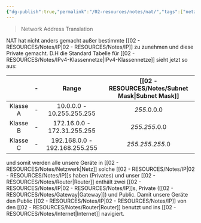 ```yaml
---
{"dg-publish":true,"permalink":"/02-resources/notes/nat/","tags":["netzwerk/nat","GFN/prüfungsrelevant/AP1"],"noteIcon":"","updated":"2025-07-12T13:31:41.307+02:00"}
---
```


<style> .container {font-family: sans-serif; text-align: center;} .button-wrapper button {z-index: 1;height: 40px; width: 100px; margin: 10px;padding: 5px;} .excalidraw .App-menu_top .buttonList { display: flex;} .excalidraw-wrapper { height: 800px; margin: 50px; position: relative;} :root[dir="ltr"] .excalidraw .layer-ui__wrapper .zen-mode-transition.App-menu_bottom--transition-left {transform: none;} </style><script src="https://cdn.jsdelivr.net/npm/react@17/umd/react.production.min.js"></script><script src="https://cdn.jsdelivr.net/npm/react-dom@17/umd/react-dom.production.min.js"></script><script type="text/javascript" src="https://cdn.jsdelivr.net/npm/@excalidraw/excalidraw@0/dist/excalidraw.production.min.js"></script><div id="Drawing_2024-08-02_1735.14.excalidraw.md1"></div><script>(function(){const InitialData={"type":"excalidraw","version":2,"source":"https://github.com/zsviczian/obsidian-excalidraw-plugin/releases/tag/2.2.9","elements":[{"type":"line","version":2886,"versionNonce":1753650824,"index":"a0","isDeleted":false,"id":"FYZ2JUu5kFJKf1k4iWLCP","fillStyle":"solid","strokeWidth":2,"strokeStyle":"solid","roughness":0,"opacity":100,"angle":0,"x":8.013182882495528,"y":-83.77510490353582,"strokeColor":"#495057","backgroundColor":"#ced4da","width":67.51988661992566,"height":42.52159828877349,"seed":2062255864,"groupIds":["JglAvt2cB-gedlKFv71Mh"],"frameId":null,"roundness":{"type":2},"boundElements":[],"updated":1722613295377,"link":null,"locked":false,"startBinding":null,"endBinding":null,"lastCommittedPoint":null,"startArrowhead":null,"endArrowhead":null,"points":[[0,0],[-3.492407928616922,3.186056355930977],[-3.7374891867654236,7.5668838453363545],[-3.2487919337338624,17.707120901232642],[-1.9606500651884953,23.03763826596361],[1.1958700809232037,27.142749339952157],[5.800575559070293,31.3549418655951],[11.452762075121491,34.05767874466663],[18.01347247391849,35.904404318762595],[28.061804058008835,37.12981060950537],[37.86505438395099,36.70091840774548],[48.83244068609838,33.88523242218446],[57.62582976962708,28.947659408082156],[62.98515071254394,22.51500901331588],[63.78239743316023,17.58458027215863],[63.75176227589162,3.1554211986624443],[61.39285516621165,0.06127031453706655],[53.305173647309594,-1.2254062907428291],[12.31533322196453,-5.391787679268121],[0,0]]},{"type":"ellipse","version":1056,"versionNonce":409925768,"index":"a1","isDeleted":false,"id":"1SH4rBHi-nQktEX2Lc8yu","fillStyle":"solid","strokeWidth":2,"strokeStyle":"solid","roughness":0,"opacity":100,"angle":0,"x":4.011685517671538,"y":-101.42297672134448,"strokeColor":"#495057","backgroundColor":"#ced4da","width":67.97662896465694,"height":42.710979260978974,"seed":1792010232,"groupIds":["JglAvt2cB-gedlKFv71Mh"],"frameId":null,"roundness":null,"boundElements":[{"id":"HUdTP0IJpxc5el2gO-E3y","type":"arrow"},{"id":"gtGkosXXkijtdUUfHUgYJ","type":"arrow"},{"id":"I0Lxz3cBff-WtB5-j-TS7","type":"arrow"},{"id":"muUQJOT94pWxA0gQkWUuy","type":"arrow"},{"id":"SjDJHx75dBXffIl9cUYtx","type":"arrow"}],"updated":1722613351553,"link":null,"locked":false},{"type":"line","version":2276,"versionNonce":1474499208,"index":"a2","isDeleted":false,"id":"600DmeYArNYZzBSto541S","fillStyle":"solid","strokeWidth":1,"strokeStyle":"solid","roughness":0,"opacity":100,"angle":3.141592653589793,"x":28.911257579013125,"y":-83.01630370231494,"strokeColor":"#495057","backgroundColor":"#495057","width":16.679910465140814,"height":12.67339451086911,"seed":25176312,"groupIds":["xoL-S3XriJM2LXLmL74QC","cuFA33cJE5rvT1qj74pTR","XdoJh25JSDBM1A36M5w5X","JglAvt2cB-gedlKFv71Mh"],"frameId":null,"roundness":null,"boundElements":[],"updated":1722613295378,"link":null,"locked":false,"startBinding":null,"endBinding":null,"lastCommittedPoint":null,"startArrowhead":null,"endArrowhead":null,"points":[[0,0],[-7.746360818647345,-6.278424194165094],[-11.670181423616022,-4.003483654025771],[-11.756313474661507,-12.67339451086911],[-0.8348680936116399,-11.87656218528622],[-4.506171432839819,-9.045871827168456],[4.923596990479309,-2.355297308908259],[0,0]]},{"type":"line","version":2130,"versionNonce":368017800,"index":"a3","isDeleted":false,"id":"1e_CP0bWs_cGjLtI7CxK5","fillStyle":"solid","strokeWidth":1,"strokeStyle":"solid","roughness":0,"opacity":100,"angle":0,"x":52.57737992359847,"y":-64.91086060008861,"strokeColor":"#495057","backgroundColor":"#495057","width":16.11559478975416,"height":12.96922317330706,"seed":981486072,"groupIds":["fiV4pixFUt6yOcj418gl3","Yb-kOzmeI-3pSuI7qU8Cp","5XJAOD6IdoFulMdCWqE8H","JglAvt2cB-gedlKFv71Mh"],"frameId":null,"roundness":null,"boundElements":[],"updated":1722613295378,"link":null,"locked":false,"startBinding":null,"endBinding":null,"lastCommittedPoint":null,"startArrowhead":null,"endArrowhead":null,"points":[[0,0],[-8.53284305418864,-6.693352352311601],[-12.383586688951164,-3.2431634395556355],[-12.468114622489345,-12.96922317330706],[-1.7500695033443732,-12.187230999193366],[-5.35299873688629,-9.409259227318111],[3.6474801672648143,-3.3506298140325192],[0,0]]},{"type":"line","version":2345,"versionNonce":1452675208,"index":"a4","isDeleted":false,"id":"TyvDTegHQiejNhHq9zNmx","fillStyle":"solid","strokeWidth":1,"strokeStyle":"solid","roughness":0,"opacity":100,"angle":3.141592653589793,"x":21.77090271091714,"y":-65.56697104446057,"strokeColor":"#495057","backgroundColor":"#495057","width":16.11559478975416,"height":12.96922317330706,"seed":13912824,"groupIds":["u2nAxKfEiTd5pvYAtDa2m","aNufwGkRiRJkXerN9zNYP","xKjL94i9rE5brViXTleby","JglAvt2cB-gedlKFv71Mh"],"frameId":null,"roundness":null,"boundElements":[],"updated":1722613295378,"link":null,"locked":false,"startBinding":null,"endBinding":null,"lastCommittedPoint":null,"startArrowhead":null,"endArrowhead":null,"points":[[0,0],[8.53284305418862,-6.693352352311617],[12.38358668895114,-3.2431634395556337],[12.468114622489335,-12.96922317330706],[1.7500695033443556,-12.187230999193353],[5.352998736886278,-9.409259227318092],[-3.6474801672648236,-3.3506298140325406],[0,0]]},{"type":"line","version":2390,"versionNonce":26394504,"index":"a5","isDeleted":false,"id":"1yoA8bSxsK3R2jsgYOFU4","fillStyle":"solid","strokeWidth":1,"strokeStyle":"solid","roughness":0,"opacity":100,"angle":0,"x":42.30074320383295,"y":-81.77231266940312,"strokeColor":"#495057","backgroundColor":"#495057","width":16.11559478975416,"height":12.96922317330706,"seed":1056975864,"groupIds":["rB6wrOoK0FPKhkOp-KP_y","SZwRWxlJkISxl_DY8QCMy","avaCm4QRig3dL5V_RcdV7","JglAvt2cB-gedlKFv71Mh"],"frameId":null,"roundness":null,"boundElements":[],"updated":1722613295378,"link":null,"locked":false,"startBinding":null,"endBinding":null,"lastCommittedPoint":null,"startArrowhead":null,"endArrowhead":null,"points":[[0,0],[8.53284305418862,-6.693352352311617],[12.38358668895114,-3.2431634395556337],[12.468114622489335,-12.96922317330706],[1.7500695033443556,-12.187230999193353],[5.352998736886278,-9.409259227318092],[-3.6474801672648236,-3.3506298140325406],[0,0]]},{"id":"SsBqJxQa","type":"text","x":-96.5,"y":-107.68810512701333,"width":84.61988830566406,"height":19.477167627013323,"angle":0,"strokeColor":"#1e1e1e","backgroundColor":"transparent","fillStyle":"solid","strokeWidth":2,"strokeStyle":"solid","roughness":1,"opacity":100,"groupIds":[],"frameId":null,"index":"a6","roundness":null,"seed":947024120,"version":123,"versionNonce":1664153736,"isDeleted":false,"boundElements":null,"updated":1722613303631,"link":null,"locked":false,"text":"203.0.113.5","rawText":"203.0.113.5","fontSize":15.581734101610657,"fontFamily":1,"textAlign":"left","verticalAlign":"top","containerId":null,"originalText":"203.0.113.5","autoResize":true,"lineHeight":1.25},{"id":"cD8H2DeeWadkD05btdzyZ","type":"image","x":-374,"y":-149.7109375,"width":138,"height":138,"angle":0,"strokeColor":"transparent","backgroundColor":"transparent","fillStyle":"solid","strokeWidth":2,"strokeStyle":"solid","roughness":1,"opacity":100,"groupIds":[],"frameId":null,"index":"aY","roundness":null,"seed":2062802936,"version":157,"versionNonce":11940344,"isDeleted":false,"boundElements":[{"id":"HUdTP0IJpxc5el2gO-E3y","type":"arrow"}],"updated":1722613293084,"link":null,"locked":false,"status":"pending","fileId":"974934001dd21c8bfcb08a38249f20b98e4ba606","scale":[1,1]},{"id":"HUdTP0IJpxc5el2gO-E3y","type":"arrow","x":-209.5,"y":-67.23629243393165,"width":204.20930256034688,"height":1.7416275894119764,"angle":0,"strokeColor":"#1e1e1e","backgroundColor":"transparent","fillStyle":"solid","strokeWidth":2,"strokeStyle":"solid","roughness":1,"opacity":100,"groupIds":[],"frameId":null,"index":"an","roundness":{"type":2},"seed":1070658296,"version":100,"versionNonce":1935146744,"isDeleted":false,"boundElements":null,"updated":1722613299869,"link":null,"locked":false,"points":[[0,0],[204.20930256034688,-1.7416275894119764]],"lastCommittedPoint":null,"startBinding":{"elementId":"cD8H2DeeWadkD05btdzyZ","focus":0.21028165162701665,"gap":26.5},"endBinding":{"elementId":"1SH4rBHi-nQktEX2Lc8yu","focus":-0.5019491019987128,"gap":11.92616995943294},"startArrowhead":null,"endArrowhead":null},{"type":"rectangle","version":431,"versionNonce":990890376,"index":"ao","isDeleted":false,"id":"eKKmYgpMg9BtcxSQs1wAd","fillStyle":"solid","strokeWidth":2,"strokeStyle":"solid","roughness":0,"opacity":100,"angle":0,"x":275.3868839459432,"y":201.786839407355,"strokeColor":"#343a40","backgroundColor":"#ced4da","width":58.14103866046347,"height":38.76069244030904,"seed":21667720,"groupIds":["75XmAnxpZxrNUVvwFE3CZ"],"frameId":null,"roundness":{"type":1},"boundElements":[],"updated":1722613446111,"link":null,"locked":false},{"type":"rectangle","version":542,"versionNonce":7166088,"index":"ap","isDeleted":false,"id":"8Dqdq6cElzQa29jxI9eXJ","fillStyle":"solid","strokeWidth":2,"strokeStyle":"solid","roughness":0,"opacity":100,"angle":0,"x":269.84157509157507,"y":244.86180472417908,"strokeColor":"#343a40","backgroundColor":"#ced4da","width":68.31684981684984,"height":9.351355868465966,"seed":618491528,"groupIds":["75XmAnxpZxrNUVvwFE3CZ"],"frameId":null,"roundness":{"type":1},"boundElements":[],"updated":1722613446111,"link":null,"locked":false},{"type":"rectangle","version":711,"versionNonce":21038984,"index":"aq","isDeleted":false,"id":"BvEovah024RP5RjFpgoLz","fillStyle":"solid","strokeWidth":2,"strokeStyle":"solid","roughness":0,"opacity":100,"angle":0,"x":320.20938269766776,"y":248.2862449013641,"strokeColor":"#343a40","backgroundColor":"#343a40","width":12.241641915449078,"height":2.3597905067140177,"seed":188636552,"groupIds":["75XmAnxpZxrNUVvwFE3CZ"],"frameId":null,"roundness":{"type":1},"boundElements":[],"updated":1722613446111,"link":null,"locked":false},{"type":"rectangle","version":813,"versionNonce":700896904,"index":"ar","isDeleted":false,"id":"HC-5OcgtY3BxMs3y6Ip7n","fillStyle":"solid","strokeWidth":2,"strokeStyle":"solid","roughness":0,"opacity":100,"angle":0,"x":298.5212615754977,"y":241.15199453222846,"strokeColor":"#343a40","backgroundColor":"#343a40","width":12.241641915449078,"height":2.3597905067140177,"seed":1974037640,"groupIds":["75XmAnxpZxrNUVvwFE3CZ"],"frameId":null,"roundness":{"type":1},"boundElements":[],"updated":1722613446111,"link":null,"locked":false},{"type":"rectangle","version":1140,"versionNonce":2126169480,"index":"as","isDeleted":false,"id":"Wg3fdZnF2r894ff4m2IPk","fillStyle":"solid","strokeWidth":2,"strokeStyle":"solid","roughness":0,"opacity":100,"angle":0,"x":280.38005159462836,"y":206.27106547781062,"strokeColor":"#343a40","backgroundColor":"#343a40","width":48.22892577732466,"height":30.250725686721108,"seed":500865928,"groupIds":["75XmAnxpZxrNUVvwFE3CZ"],"frameId":null,"roundness":{"type":1},"boundElements":[{"id":"I0Lxz3cBff-WtB5-j-TS7","type":"arrow"}],"updated":1722613446111,"link":null,"locked":false},{"type":"rectangle","version":450,"versionNonce":1349736328,"index":"at","isDeleted":false,"id":"P0g11hzswRxH_hBp7J3t-","fillStyle":"solid","strokeWidth":2,"strokeStyle":"solid","roughness":0,"opacity":100,"angle":0,"x":29.886883945943225,"y":264.575901907355,"strokeColor":"#343a40","backgroundColor":"#ced4da","width":58.14103866046347,"height":38.76069244030904,"seed":777914360,"groupIds":["E9O5MlEaG6cdtFlAy7h3q"],"frameId":null,"roundness":{"type":1},"boundElements":[],"updated":1722613462821,"link":null,"locked":false},{"type":"rectangle","version":562,"versionNonce":2117019272,"index":"au","isDeleted":false,"id":"Wi5BUfvszMmp0xxqaonGQ","fillStyle":"solid","strokeWidth":2,"strokeStyle":"solid","roughness":0,"opacity":100,"angle":0,"x":24.341575091575066,"y":307.65086722417914,"strokeColor":"#343a40","backgroundColor":"#ced4da","width":68.31684981684984,"height":9.351355868465966,"seed":1850362104,"groupIds":["E9O5MlEaG6cdtFlAy7h3q"],"frameId":null,"roundness":{"type":1},"boundElements":[{"id":"gtGkosXXkijtdUUfHUgYJ","type":"arrow"}],"updated":1722613462821,"link":null,"locked":false},{"type":"rectangle","version":730,"versionNonce":384258952,"index":"av","isDeleted":false,"id":"_zI-YGeWOPE4oyNpuntya","fillStyle":"solid","strokeWidth":2,"strokeStyle":"solid","roughness":0,"opacity":100,"angle":0,"x":74.70938269766776,"y":311.07530740136417,"strokeColor":"#343a40","backgroundColor":"#343a40","width":12.241641915449078,"height":2.3597905067140177,"seed":1225157112,"groupIds":["E9O5MlEaG6cdtFlAy7h3q"],"frameId":null,"roundness":{"type":1},"boundElements":[],"updated":1722613462823,"link":null,"locked":false},{"type":"rectangle","version":832,"versionNonce":1287889544,"index":"aw","isDeleted":false,"id":"KmFOMdaZVjwRHJE7RnZWC","fillStyle":"solid","strokeWidth":2,"strokeStyle":"solid","roughness":0,"opacity":100,"angle":0,"x":53.021261575497704,"y":303.9410570322285,"strokeColor":"#343a40","backgroundColor":"#343a40","width":12.241641915449078,"height":2.3597905067140177,"seed":429288184,"groupIds":["E9O5MlEaG6cdtFlAy7h3q"],"frameId":null,"roundness":{"type":1},"boundElements":[],"updated":1722613462823,"link":null,"locked":false},{"type":"rectangle","version":1158,"versionNonce":1077809544,"index":"ax","isDeleted":false,"id":"7lXNlokmdVsUK5dOSm8Be","fillStyle":"solid","strokeWidth":2,"strokeStyle":"solid","roughness":0,"opacity":100,"angle":0,"x":34.880051594628355,"y":269.0601279778106,"strokeColor":"#343a40","backgroundColor":"#343a40","width":48.22892577732466,"height":30.250725686721108,"seed":981355512,"groupIds":["E9O5MlEaG6cdtFlAy7h3q"],"frameId":null,"roundness":{"type":1},"boundElements":[],"updated":1722613462823,"link":null,"locked":false},{"type":"rectangle","version":457,"versionNonce":1561245832,"index":"ay","isDeleted":false,"id":"o1lnSgrzsmeChWQR-tI4c","fillStyle":"solid","strokeWidth":2,"strokeStyle":"solid","roughness":0,"opacity":100,"angle":0,"x":429.8868839459432,"y":-43.42409809264501,"strokeColor":"#343a40","backgroundColor":"#ced4da","width":58.14103866046347,"height":38.76069244030904,"seed":348254968,"groupIds":["AeU-9Fv8bJceP3Wezrnyp"],"frameId":null,"roundness":{"type":1},"boundElements":[],"updated":1722613464571,"link":null,"locked":false},{"type":"rectangle","version":569,"versionNonce":45508488,"index":"az","isDeleted":false,"id":"QMN0D8sFfA2lApF6fK5QO","fillStyle":"solid","strokeWidth":2,"strokeStyle":"solid","roughness":0,"opacity":100,"angle":0,"x":424.34157509157507,"y":-0.3491327758209195,"strokeColor":"#343a40","backgroundColor":"#ced4da","width":68.31684981684984,"height":9.351355868465966,"seed":1459147768,"groupIds":["AeU-9Fv8bJceP3Wezrnyp"],"frameId":null,"roundness":{"type":1},"boundElements":[{"id":"SjDJHx75dBXffIl9cUYtx","type":"arrow"}],"updated":1722613464571,"link":null,"locked":false},{"type":"rectangle","version":737,"versionNonce":1581921416,"index":"b00","isDeleted":false,"id":"V1KLz2pTgw0JG6khAydpA","fillStyle":"solid","strokeWidth":2,"strokeStyle":"solid","roughness":0,"opacity":100,"angle":0,"x":474.70938269766776,"y":3.075307401364114,"strokeColor":"#343a40","backgroundColor":"#343a40","width":12.241641915449078,"height":2.3597905067140177,"seed":1370199288,"groupIds":["AeU-9Fv8bJceP3Wezrnyp"],"frameId":null,"roundness":{"type":1},"boundElements":[],"updated":1722613464571,"link":null,"locked":false},{"type":"rectangle","version":839,"versionNonce":1193436040,"index":"b01","isDeleted":false,"id":"oUtJ7Xo6GuWzZl-9IqiEC","fillStyle":"solid","strokeWidth":2,"strokeStyle":"solid","roughness":0,"opacity":100,"angle":0,"x":453.0212615754977,"y":-4.058942967771543,"strokeColor":"#343a40","backgroundColor":"#343a40","width":12.241641915449078,"height":2.3597905067140177,"seed":1247688184,"groupIds":["AeU-9Fv8bJceP3Wezrnyp"],"frameId":null,"roundness":{"type":1},"boundElements":[],"updated":1722613464571,"link":null,"locked":false},{"type":"rectangle","version":1165,"versionNonce":1662825096,"index":"b02","isDeleted":false,"id":"caxr9bu8YfMhr2hUkgZus","fillStyle":"solid","strokeWidth":2,"strokeStyle":"solid","roughness":0,"opacity":100,"angle":0,"x":434.88005159462836,"y":-38.93987202218932,"strokeColor":"#343a40","backgroundColor":"#343a40","width":48.22892577732466,"height":30.250725686721108,"seed":907327224,"groupIds":["AeU-9Fv8bJceP3Wezrnyp"],"frameId":null,"roundness":{"type":1},"boundElements":[],"updated":1722613464571,"link":null,"locked":false},{"type":"rectangle","version":440,"versionNonce":64592264,"index":"b08","isDeleted":false,"id":"gE5LZRXZK3uiRoOZeT0m0","fillStyle":"solid","strokeWidth":2,"strokeStyle":"solid","roughness":0,"opacity":100,"angle":0,"x":419.8868839459432,"y":74.57590190735498,"strokeColor":"#343a40","backgroundColor":"#ced4da","width":58.14103866046347,"height":38.76069244030904,"seed":298871032,"groupIds":["1WUAvBwrWHgZyhv3dwajq"],"frameId":null,"roundness":{"type":1},"boundElements":[],"updated":1722613443318,"link":null,"locked":false},{"type":"rectangle","version":551,"versionNonce":796731528,"index":"b09","isDeleted":false,"id":"evmgSr_oWiQ39lM41Vz0o","fillStyle":"solid","strokeWidth":2,"strokeStyle":"solid","roughness":0,"opacity":100,"angle":0,"x":414.34157509157507,"y":117.65086722417907,"strokeColor":"#343a40","backgroundColor":"#ced4da","width":68.31684981684984,"height":9.351355868465966,"seed":1455983096,"groupIds":["1WUAvBwrWHgZyhv3dwajq"],"frameId":null,"roundness":{"type":1},"boundElements":[],"updated":1722613443318,"link":null,"locked":false},{"type":"rectangle","version":720,"versionNonce":1574360968,"index":"b0A","isDeleted":false,"id":"W23ZmW07MEA3e9HMA-rPW","fillStyle":"solid","strokeWidth":2,"strokeStyle":"solid","roughness":0,"opacity":100,"angle":0,"x":464.70938269766776,"y":121.0753074013641,"strokeColor":"#343a40","backgroundColor":"#343a40","width":12.241641915449078,"height":2.3597905067140177,"seed":1779731192,"groupIds":["1WUAvBwrWHgZyhv3dwajq"],"frameId":null,"roundness":{"type":1},"boundElements":[],"updated":1722613443318,"link":null,"locked":false},{"type":"rectangle","version":822,"versionNonce":321037960,"index":"b0B","isDeleted":false,"id":"26SOc_NwfDbeHRIQUP_06","fillStyle":"solid","strokeWidth":2,"strokeStyle":"solid","roughness":0,"opacity":100,"angle":0,"x":443.0212615754977,"y":113.94105703222844,"strokeColor":"#343a40","backgroundColor":"#343a40","width":12.241641915449078,"height":2.3597905067140177,"seed":372796408,"groupIds":["1WUAvBwrWHgZyhv3dwajq"],"frameId":null,"roundness":{"type":1},"boundElements":[],"updated":1722613443318,"link":null,"locked":false},{"type":"rectangle","version":1149,"versionNonce":1813812616,"index":"b0C","isDeleted":false,"id":"glSz1IL469qxySQEE6D_Q","fillStyle":"solid","strokeWidth":2,"strokeStyle":"solid","roughness":0,"opacity":100,"angle":0,"x":424.88005159462836,"y":79.06012797781061,"strokeColor":"#343a40","backgroundColor":"#343a40","width":48.22892577732466,"height":30.250725686721108,"seed":892873976,"groupIds":["1WUAvBwrWHgZyhv3dwajq"],"frameId":null,"roundness":{"type":1},"boundElements":[{"id":"muUQJOT94pWxA0gQkWUuy","type":"arrow"}],"updated":1722613443318,"link":null,"locked":false},{"id":"gtGkosXXkijtdUUfHUgYJ","type":"arrow","x":37.00623661525623,"y":-48.25402754008414,"width":41.20324086588684,"height":350.11805535690837,"angle":0,"strokeColor":"#1e1e1e","backgroundColor":"transparent","fillStyle":"solid","strokeWidth":2,"strokeStyle":"solid","roughness":1,"opacity":100,"groupIds":[],"frameId":null,"index":"b0D","roundness":{"type":2},"seed":733530760,"version":208,"versionNonce":2146247816,"isDeleted":false,"boundElements":null,"updated":1722613462823,"link":null,"locked":false,"points":[[0,0],[41.20324086588684,350.11805535690837]],"lastCommittedPoint":null,"startBinding":{"elementId":"1SH4rBHi-nQktEX2Lc8yu","focus":0.13064630207894484,"gap":10.465922048702406},"endBinding":{"elementId":"Wi5BUfvszMmp0xxqaonGQ","focus":0.6033288734572807,"gap":5.786839407354918},"startArrowhead":null,"endArrowhead":null},{"id":"I0Lxz3cBff-WtB5-j-TS7","type":"arrow","x":57.80399309480812,"y":-52.59384151905198,"width":216.45894765111655,"height":247.98458746098754,"angle":0,"strokeColor":"#1e1e1e","backgroundColor":"transparent","fillStyle":"solid","strokeWidth":2,"strokeStyle":"solid","roughness":1,"opacity":100,"groupIds":[],"frameId":null,"index":"b0E","roundness":{"type":2},"seed":555173768,"version":106,"versionNonce":1532822408,"isDeleted":false,"boundElements":null,"updated":1722613446112,"link":null,"locked":false,"points":[[0,0],[216.45894765111655,247.98458746098754]],"lastCommittedPoint":null,"startBinding":{"elementId":"1SH4rBHi-nQktEX2Lc8yu","focus":0.10711818239901325,"gap":9.503025528665106},"endBinding":{"elementId":"Wg3fdZnF2r894ff4m2IPk","focus":-0.20183645828973829,"gap":12.482002977810602},"startArrowhead":null,"endArrowhead":null},{"id":"muUQJOT94pWxA0gQkWUuy","type":"arrow","x":69.26366738102845,"y":-60.55748175715125,"width":343.2363326189716,"height":142.86453274748868,"angle":0,"strokeColor":"#1e1e1e","backgroundColor":"transparent","fillStyle":"solid","strokeWidth":2,"strokeStyle":"solid","roughness":1,"opacity":100,"groupIds":[],"frameId":null,"index":"b0F","roundness":{"type":2},"seed":647785096,"version":206,"versionNonce":378196872,"isDeleted":false,"boundElements":null,"updated":1722613443320,"link":null,"locked":false,"points":[[0,0],[343.2363326189716,142.86453274748868]],"lastCommittedPoint":null,"startBinding":{"elementId":"1SH4rBHi-nQktEX2Lc8yu","focus":0.25596023272584634,"gap":7.931333503104582},"endBinding":{"elementId":"glSz1IL469qxySQEE6D_Q","focus":-0.13160846772787752,"gap":12.380051594628355},"startArrowhead":null,"endArrowhead":null},{"id":"SjDJHx75dBXffIl9cUYtx","type":"arrow","x":59.55241692627504,"y":-59.571158244914855,"width":357.76551609445687,"height":53.94215815718843,"angle":0,"strokeColor":"#1e1e1e","backgroundColor":"transparent","fillStyle":"solid","strokeWidth":2,"strokeStyle":"solid","roughness":1,"opacity":100,"groupIds":[],"frameId":null,"index":"b0G","roundness":{"type":2},"seed":1478530440,"version":189,"versionNonce":1784161672,"isDeleted":false,"boundElements":null,"updated":1722613464571,"link":null,"locked":false,"points":[[0,0],[357.76551609445687,53.94215815718843]],"lastCommittedPoint":null,"startBinding":{"elementId":"1SH4rBHi-nQktEX2Lc8yu","focus":0.7879804007334021,"gap":3.6465817154334204},"endBinding":{"elementId":"QMN0D8sFfA2lApF6fK5QO","focus":0.38126829333300566,"gap":8.786839407354975},"startArrowhead":null,"endArrowhead":null},{"id":"GlXWnZ4a","type":"text","x":84.5,"y":-100.2109375,"width":72.42584307038796,"height":19.55482963889979,"angle":0,"strokeColor":"#1e1e1e","backgroundColor":"transparent","fillStyle":"solid","strokeWidth":2,"strokeStyle":"solid","roughness":1,"opacity":100,"groupIds":[],"frameId":null,"index":"b0H","roundness":null,"seed":79247608,"version":232,"versionNonce":114045576,"isDeleted":false,"boundElements":null,"updated":1722613472474,"link":null,"locked":false,"text":"192.168.1.1","rawText":"192.168.1.1","fontSize":15.64386371111984,"fontFamily":1,"textAlign":"left","verticalAlign":"top","containerId":null,"originalText":"192.168.1.1","autoResize":true,"lineHeight":1.25},{"id":"dtKOzLZ4","type":"text","x":338.1800308227539,"y":-48.6228163536139,"width":56.357757568359375,"height":13.911878853613883,"angle":0,"strokeColor":"#1e1e1e","backgroundColor":"transparent","fillStyle":"solid","strokeWidth":2,"strokeStyle":"solid","roughness":1,"opacity":100,"groupIds":[],"frameId":null,"index":"b0I","roundness":null,"seed":1828981240,"version":123,"versionNonce":956542344,"isDeleted":false,"boundElements":null,"updated":1722613470808,"link":null,"locked":false,"text":"192.168.1.2","rawText":"192.168.1.2","fontSize":11.129503082891107,"fontFamily":1,"textAlign":"left","verticalAlign":"top","containerId":null,"originalText":"192.168.1.2","autoResize":true,"lineHeight":1.25},{"id":"3v7W4E9r","type":"text","x":298.1800308227539,"y":71.2890625,"width":61.764251708984375,"height":15.331210104340602,"angle":0,"strokeColor":"#1e1e1e","backgroundColor":"transparent","fillStyle":"solid","strokeWidth":2,"strokeStyle":"solid","roughness":1,"opacity":100,"groupIds":[],"frameId":null,"index":"b0J","roundness":null,"seed":1888403336,"version":127,"versionNonce":732164744,"isDeleted":false,"boundElements":null,"updated":1722613475481,"link":null,"locked":false,"text":"192.168.1.3","rawText":"192.168.1.3","fontSize":12.264968083472482,"fontFamily":1,"textAlign":"left","verticalAlign":"top","containerId":null,"originalText":"192.168.1.3","autoResize":true,"lineHeight":1.25},{"type":"text","version":152,"versionNonce":694760584,"index":"b0K","isDeleted":false,"id":"OEycMKu2","fillStyle":"solid","strokeWidth":2,"strokeStyle":"solid","roughness":1,"opacity":100,"angle":0,"x":157.58003997802734,"y":148.1234574478297,"strokeColor":"#1e1e1e","backgroundColor":"transparent","width":61.26200866699219,"height":15.331210104340602,"seed":550881928,"groupIds":[],"frameId":null,"roundness":null,"boundElements":[],"updated":1722613478379,"link":null,"locked":false,"fontSize":12.264968083472482,"fontFamily":1,"text":"192.168.1.4","rawText":"192.168.1.4","textAlign":"left","verticalAlign":"top","containerId":null,"originalText":"192.168.1.4","autoResize":true,"lineHeight":1.25},{"type":"text","version":184,"versionNonce":574263432,"index":"b0L","isDeleted":false,"id":"EZiIJol8","fillStyle":"solid","strokeWidth":2,"strokeStyle":"solid","roughness":1,"opacity":100,"angle":0,"x":-6.131004333496094,"y":215.1234574478297,"strokeColor":"#1e1e1e","backgroundColor":"transparent","width":60.99250793457031,"height":15.331210104340602,"seed":171219448,"groupIds":[],"frameId":null,"roundness":null,"boundElements":[],"updated":1722613487016,"link":null,"locked":false,"fontSize":12.264968083472482,"fontFamily":1,"text":"192.168.1.5","rawText":"192.168.1.5","textAlign":"left","verticalAlign":"top","containerId":null,"originalText":"192.168.1.5","autoResize":true,"lineHeight":1.25}],"appState":{"theme":"dark","viewBackgroundColor":"#ffffff","currentItemStrokeColor":"#1e1e1e","currentItemBackgroundColor":"transparent","currentItemFillStyle":"solid","currentItemStrokeWidth":2,"currentItemStrokeStyle":"solid","currentItemRoughness":1,"currentItemOpacity":100,"currentItemFontFamily":1,"currentItemFontSize":20,"currentItemTextAlign":"left","currentItemStartArrowhead":null,"currentItemEndArrowhead":null,"scrollX":608,"scrollY":453.7890625,"zoom":{"value":1},"currentItemRoundness":"round","gridSize":null,"gridColor":{"Bold":"#C9C9C9FF","Regular":"#EDEDEDFF"},"currentStrokeOptions":null,"previousGridSize":null,"frameRendering":{"enabled":true,"clip":true,"name":true,"outline":true},"objectsSnapModeEnabled":false},"files":{}};InitialData.scrollToContent=true;App=()=>{const e=React.useRef(null),t=React.useRef(null),[n,i]=React.useState({width:void 0,height:void 0});return React.useEffect(()=>{i({width:t.current.getBoundingClientRect().width,height:t.current.getBoundingClientRect().height});const e=()=>{i({width:t.current.getBoundingClientRect().width,height:t.current.getBoundingClientRect().height})};return window.addEventListener("resize",e),()=>window.removeEventListener("resize",e)},[t]),React.createElement(React.Fragment,null,React.createElement("div",{className:"excalidraw-wrapper",ref:t},React.createElement(ExcalidrawLib.Excalidraw,{ref:e,width:n.width,height:n.height,initialData:InitialData,viewModeEnabled:!0,zenModeEnabled:!0,gridModeEnabled:!1})))},excalidrawWrapper=document.getElementById("Drawing_2024-08-02_1735.14.excalidraw.md1");ReactDOM.render(React.createElement(App),excalidrawWrapper);})();</script>
> Network Address Translation

NAT hat nicht anders gemacht außer bestimmte [[02 - RESOURCES/Notes/IP\|02 - RESOURCES/Notes/IP]] zu zunehmen und diese Private gemacht.
D.H die Standard Tabelle für [[02 - RESOURCES/Notes/IPv4-Klassennetze\|IPv4-Klassennetze]] sieht jetzt so aus:

|          | -   |             Range             | [[02 - RESOURCES/Notes/Subnet Mask\|Subnet Mask]] |
| :------: | --- | :---------------------------: | :-------------: |
| Klasse A | -   |   10.0.0.0 - 10.255.255.255   |   *255*.0.0.0   |
| Klasse B | -   |  172.16.0.0 - 172.31.255.255  |  *255.255*.0.0  |
| Klasse C | -   | 192.168.0.0 - 192.168.255.255 | *255.255.255*.0 |

und somit werden alle unsere Geräte in [[02 - RESOURCES/Notes/Netzwerk\|Netz]] solche [[02 - RESOURCES/Notes/IP\|02 - RESOURCES/Notes/IP]]s haben (Privates) und unser [[02 - RESOURCES/Notes/Router\|Router]] enthält zwei [[02 - RESOURCES/Notes/IP\|02 - RESOURCES/Notes/IP]]s, Private ([[02 - RESOURCES/Notes/Gateway\|Gateway]]) und Public. Damit unsere Geräte den Public [[02 - RESOURCES/Notes/IP\|02 - RESOURCES/Notes/IP]] von den [[02 - RESOURCES/Notes/Router\|Router]] benutzt und ins [[02 - RESOURCES/Notes/Internet\|Internet]] navigiert.